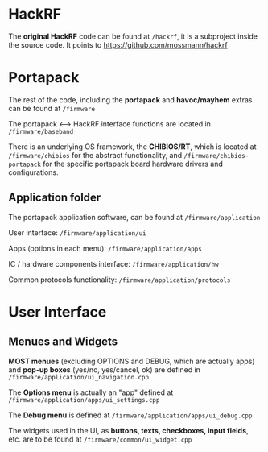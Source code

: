# HackRF
The **original HackRF** code can be found at `/hackrf`, it is a subproject inside the source code. It points to https://github.com/mossmann/hackrf

# Portapack
The rest of the code, including the **portapack** and **havoc/mayhem** extras can be found at `/firmware`

The portapack <--> HackRF interface functions are located in `/firmware/baseband`

There is an underlying OS framework, the **CHIBIOS/RT**, which is located at `/firmware/chibios` for the abstract functionality, and `/firmware/chibios-portapack` for the specific portapack board hardware drivers and configurations.

## Application folder

The portapack application software, can be found at `/firmware/application`

User interface: `/firmware/application/ui`

Apps (options in each menu): `/firmware/application/apps`

IC / hardware components interface: `/firmware/application/hw`

Common protocols functionality: `/firmware/application/protocols`

# User Interface

## Menues and Widgets

**MOST menues** (excluding OPTIONS and DEBUG, which are actually apps) and **pop-up boxes** (yes/no, yes/cancel, ok) are defined in `/firmware/application/ui_navigation.cpp`

The **Options menu** is actually an "app" defined at `/firmware/application/apps/ui_settings.cpp`

The **Debug menu** is defined at `/firmware/application/apps/ui_debug.cpp`

The widgets used in the UI, as **buttons, texts, checkboxes, input fields**, etc. are to be found at `/firmware/common/ui_widget.cpp`

